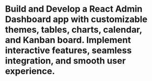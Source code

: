 # Build and Develop a React Admin Dashboard app with customizable themes, tables, charts, calendar, and Kanban board. Implement interactive features, seamless integration, and smooth user experience.
